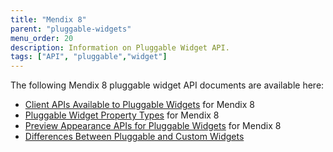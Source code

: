```yaml
---
title: "Mendix 8"
parent: "pluggable-widgets"
menu_order: 20
description: Information on Pluggable Widget API.
tags: ["API", "pluggable","widget"]
---
```


The following Mendix 8 pluggable widget API documents are available here:

* [Client APIs Available to Pluggable Widgets](client-apis-for-pluggable-widgets-8) for Mendix 8
* [Pluggable Widget Property Types](property-types-pluggable-widgets-8) for Mendix 8
* [Preview Appearance APIs for Pluggable Widgets](studio-apis-for-pluggable-widgets-8) for Mendix 8
* [Differences Between Pluggable and Custom Widgets](differences-between-pluggable-and-custom-widgets)
